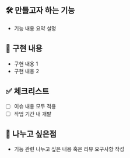 ## 🛠️ 만들고자 하는 기능
- 기능 내용 요약 설명

## 📝 구현 내용
- 구현 내용 1
- 구현 내용 2

## ✅ 체크리스트
- [ ] 이슈 내용 모두 적용
- [ ] 작업 기간 내 개발

## 🌱 나누고 싶은점
- 기능 관련 나누고 싶은 내용 혹은 리뷰 요구사항 작성
